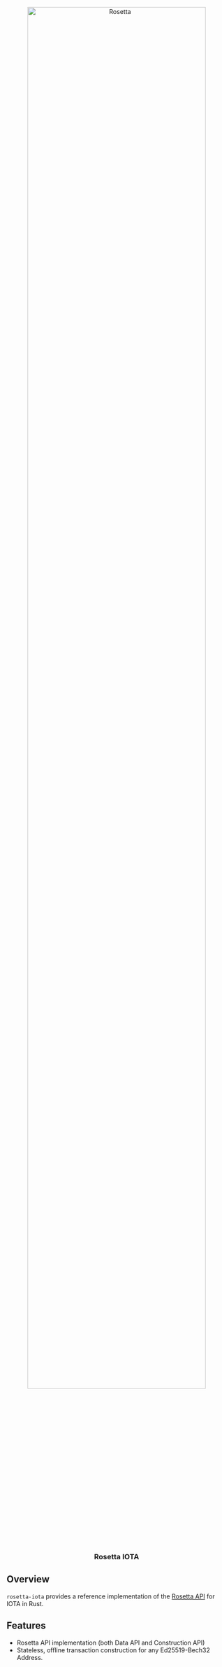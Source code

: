 <p align="center">
  <a href="https://www.rosetta-api.org">
    <img width="90%" alt="Rosetta" src="https://www.rosetta-api.org/img/rosetta_header.png">
  </a>
</p>
<h3 align="center">
   Rosetta IOTA
</h3>

## Overview

`rosetta-iota` provides a reference implementation of the [Rosetta API](https://www.rosetta-api.org/) for IOTA in Rust.

## Features

 - Rosetta API implementation (both Data API and Construction API)
 - Stateless, offline transaction construction for any Ed25519-Bech32 Address.
 